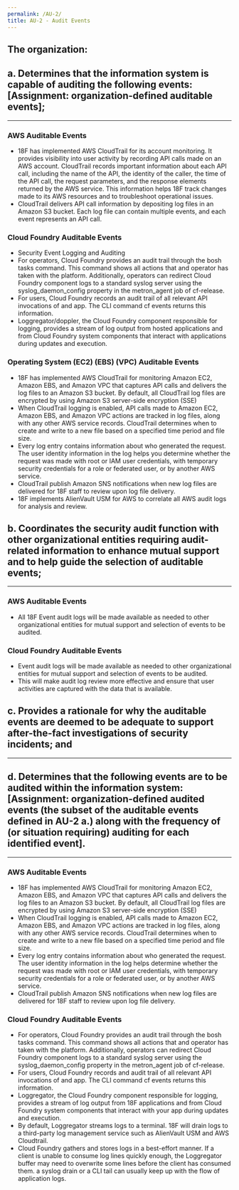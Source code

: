 ```yaml
---
permalink: /AU-2/
title: AU-2 - Audit Events
---
```

## The organization&colon;
## a. Determines that the information system is capable of auditing the following events&colon; [Assignment&colon; organization-defined auditable events];  
* * *   
### AWS Auditable Events  
* 18F has implemented AWS CloudTrail for its account monitoring. It provides visibility into user activity by recording API calls made on an AWS account. CloudTrail records important information about each API call, including the name of the API, the identity of the caller, the time of the API call, the request parameters, and the response elements returned by the AWS service. This information helps 18F track changes made to its AWS resources and to troubleshoot operational issues.  
* CloudTrail delivers API call information by depositing log files in an Amazon S3 bucket.  Each log file can contain multiple events, and each event represents an API call.  
  
### Cloud Foundry Auditable Events  
* Security Event Logging and Auditing  
* For operators, Cloud Foundry provides an audit trail through the bosh tasks command. This command shows all actions that and operator has taken with the platform. Additionally, operators can redirect Cloud Foundry component logs to a standard syslog server using the syslog_daemon_config property in the metron_agent job of cf-release.  
* For users, Cloud Foundry records an audit trail of all relevant API invocations of and app. The CLI command cf events returns this information.  
* Loggregator/doppler, the Cloud Foundry component responsible for logging, provides a stream of log output from hosted applications and from Cloud Foundry system components that interact with applications during updates and execution.  
  
### Operating System (EC2) (EBS) (VPC) Auditable Events  
* 18F has implemented AWS CloudTrail for monitoring Amazon EC2, Amazon EBS, and Amazon VPC  that captures API calls and delivers the log files to an Amazon S3 bucket. By default, all CloudTrail log files are encrypted by using Amazon S3 server-side encryption (SSE)  
* When CloudTrail logging is enabled, API calls made to Amazon EC2, Amazon EBS, and Amazon VPC actions are tracked in log files, along with any other AWS service records. CloudTrail determines when to create and write to a new file based on a specified time period and file size.  
* Every log entry contains information about who generated the request. The user identity information in the log helps you determine whether the request was made with root or IAM user credentials, with temporary security credentials for a role or federated user, or by another AWS service.  
* CloudTrail publish Amazon SNS notifications when new log files are delivered for 18F staff to review upon log file delivery.  
* 18F implements AlienVault USM for AWS to correlate all AWS audit logs for analysis and review.  
  
## b. Coordinates the security audit function with other organizational entities requiring audit-related information to enhance mutual support and to help guide the selection of auditable events;  
* * *   
### AWS Auditable Events  
* All 18F Event audit logs will be made available as needed to other organizational entities for mutual support and selection of events to be audited.  
  
### Cloud Foundry Auditable Events  
* Event audit logs will be made available as needed to other organizational entities for mutual support and selection of events to be audited.  
* This will make audit log review more effective and ensure that user activities are captured with the data that is available.  
  
## c. Provides a rationale for why the auditable events are deemed to be adequate to support after-the-fact investigations of security incidents; and  
* * *   
## d. Determines that the following events are to be audited within the information system&colon; [Assignment&colon; organization-defined audited events (the subset of the auditable events defined in AU-2 a.) along with the frequency of (or situation requiring) auditing for each identified event].  
* * *   
### AWS Auditable Events  
* 18F has implemented AWS CloudTrail for monitoring Amazon EC2, Amazon EBS, and Amazon VPC  that captures API calls and delivers the log files to an Amazon S3 bucket. By default, all CloudTrail  log files are encrypted by using Amazon S3 server-side encryption (SSE)  
* When CloudTrail logging is enabled, API calls made to Amazon EC2, Amazon EBS, and Amazon VPC actions are tracked in log files, along with any other AWS service records. CloudTrail determines when to create and write to a new file based on a specified time period and file size.  
* Every log entry contains information about who generated the request. The user identity information in the log helps  determine whether the request was made with root or IAM user credentials, with temporary security credentials for a role or federated user, or by another AWS service.  
* CloudTrail publish Amazon SNS notifications when new log files are delivered for 18F staff to review upon log file delivery.  
  
### Cloud Foundry Auditable Events  
* For operators, Cloud Foundry provides an audit trail through the bosh tasks command. This command shows all actions that and operator has taken with the platform. Additionally, operators can redirect Cloud Foundry component logs to a standard syslog server using the syslog_daemon_config property in the metron_agent job of cf-release.  
* For users, Cloud Foundry records and audit trail of all relevant API invocations of and app. The CLI command cf events returns this information.  
* Loggregator, the Cloud Foundry component responsible for logging, provides a stream of log output from 18F applications and from Cloud Foundry system components that interact with your app during updates and execution.  
* By default, Loggregator streams logs to a terminal. 18F will drain logs to a third-party log management service such as AlienVault USM and AWS Cloudtrail.  
* Cloud Foundry gathers and stores logs in a best-effort manner. If a client is unable to consume log lines quickly enough, the Loggregator buffer may need to overwrite some lines before the client has consumed them. a syslog drain or a CLI tail can usually keep up with the flow of application logs.  
  
